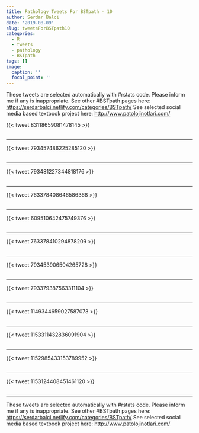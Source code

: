 ```yaml
---
title: Pathology Tweets For BSTpath - 10
author: Serdar Balci
date: '2019-08-09'
slug: tweetsForBSTpath10
categories:
  - R
  - tweets
  - pathology
  - BSTpath
tags: []
image:
  caption: ''
  focal_point: ''
---
```



These tweets are selected automatically with #rstats code. Please inform me if any is inappropriate.
See other #BSTpath pages here: https://serdarbalci.netlify.com/categories/BSTpath/ 
See selected social media based textbook project here: http://www.patolojinotlari.com/

{{< tweet 83118659081478145 >}}
<br>
<br>
<hr>
{{< tweet 793457486225285120 >}}
<br>
<br>
<hr>
{{< tweet 793481227344818176 >}}
<br>
<br>
<hr>
{{< tweet 763378408646586368 >}}
<br>
<br>
<hr>
{{< tweet 609510642475749376 >}}
<br>
<br>
<hr>
{{< tweet 763378410294878209 >}}
<br>
<br>
<hr>
{{< tweet 793453906504265728 >}}
<br>
<br>
<hr>
{{< tweet 793379387563311104 >}}
<br>
<br>
<hr>
{{< tweet 1149344659027587073 >}}
<br>
<br>
<hr>
{{< tweet 1153311432836091904 >}}
<br>
<br>
<hr>
{{< tweet 1152985433153789952 >}}
<br>
<br>
<hr>
{{< tweet 1153124408451461120 >}}
<br>
<br>
<hr>


These tweets are selected automatically with #rstats code. Please inform me if any is inappropriate.
See other #BSTpath pages here: https://serdarbalci.netlify.com/categories/BSTpath/ 
See selected social media based textbook project here: http://www.patolojinotlari.com/
